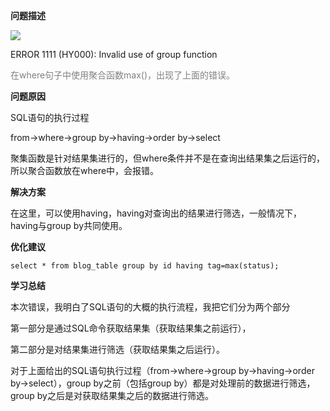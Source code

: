 **问题描述**

![](https://user-gold-cdn.xitu.io/2019/6/29/16b9efb19c12bc75?w=454&h=42&f=png&s=2436)

ERROR 1111 (HY000): Invalid use of group function

<font color=gray >在where句子中使用聚合函数max()，出现了上面的错误。</font>

**问题原因**

SQL语句的执行过程

from→where→group by→having→order by→select

聚集函数是针对结果集进行的，但where条件并不是在查询出结果集之后运行的，所以聚合函数放在where中，会报错。

**解决方案**

在这里，可以使用having，having对查询出的结果进行筛选，一般情况下，having与group by共同使用。

**优化建议**

`select * from blog_table group by id having tag=max(status); `

**学习总结**

本次错误，我明白了SQL语句的大概的执行流程，我把它们分为两个部分

第一部分是通过SQL命令获取结果集（获取结果集之前运行），

第二部分是对结果集进行筛选（获取结果集之后运行）。

对于上面给出的SQL语句执行过程（from→where→group by→having→order by→select），group by之前（包括group by）都是对处理前的数据进行筛选，group by之后是对获取结果集之后的数据进行筛选。